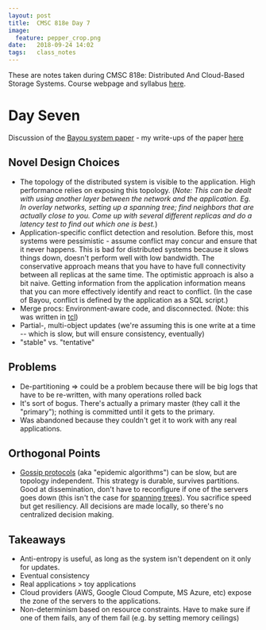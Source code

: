 ```yaml
---
layout: post
title:  CMSC 818e Day 7
image:
  feature: pepper_crop.png
date:   2018-09-24 14:02
tags:   class_notes
---
```


These are notes taken during CMSC 818e: Distributed And Cloud-Based Storage Systems. Course webpage and syllabus [here](http://triffid.cs.umd.edu/818/).

# Day Seven

Discussion of the [Bayou system paper](http://zoo.cs.yale.edu/classes/cs422/2013/bib/terry95managing.pdf) - my write-ups of the paper [here](https://rebeccabilbro.github.io/programming/eventually-consistent-bayou/)

## Novel Design Choices

 - The topology of the distributed system is visible to the application. High performance relies on exposing this topology. (*Note: This can be dealt with using another layer between the network and the application. Eg. In overlay networks, setting up a spanning tree; find neighbors that are actually close to you. Come up with several different replicas and do a latency test to find out which one is best.*)
 - Application-specific conflict detection and resolution. Before this, most systems were pessimistic - assume conflict may concur and ensure that it never happens. This is bad for distributed systems because it slows things down, doesn't perform well with low bandwidth. The conservative approach means that you have to have full connectivity between all replicas at the same time. The optimistic approach is also a bit naive. Getting information from the application information means that you can more effectively identify and react to conflict. (In the case of Bayou, conflict is defined by the application as a SQL script.)
 - Merge procs: Environment-aware code, and disconnected. (Note: this was written in [tcl](https://en.wikibooks.org/wiki/Tcl_Programming/Introduction))
 - Partial-, multi-object updates (we're assuming this is one write at a time -- which is slow, but will ensure consistency, eventually)
 - "stable" vs. "tentative"

## Problems

 - De-partitioning => could be a problem because there will be big logs that have to be re-written, with many operations rolled back
 - It's sort of bogus. There's actually a primary master (they call it the "primary"); nothing is committed until it gets to the primary.
 - Was abandoned because they couldn't get it to work with any real applications.

## Orthogonal Points

 - [Gossip protocols](https://en.wikipedia.org/wiki/Gossip_protocol) (aka "epidemic algorithms") can be slow, but are topology independent. This strategy is durable, survives partitions. Good at dissemination, don't have to reconfigure if one of the servers goes down (this isn't the case for [spanning trees](https://en.wikipedia.org/wiki/Spanning_Tree_Protocol)). You sacrifice speed but get resiliency. All decisions are made locally, so there's no centralized decision making.

## Takeaways

 - Anti-entropy is useful, as long as the system isn't dependent on it only for updates.
 - Eventual consistency
 - Real applications > toy applications
 - Cloud providers (AWS, Google Cloud Compute, MS Azure, etc) expose the zone of the servers to the applications.
 - Non-determinism based on resource constraints. Have to make sure if one of them fails, any of them fail (e.g. by setting memory ceilings)
